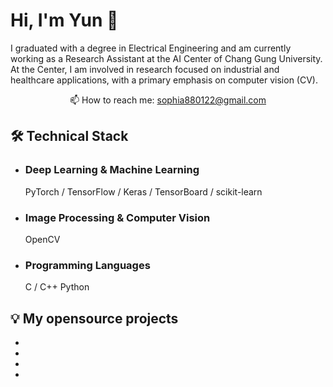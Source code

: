 # Hi, I'm Yun 👋
I graduated with a degree in Electrical Engineering and am currently working as a Research Assistant at the AI Center of Chang Gung University. At the Center, I am involved in research focused on industrial and healthcare applications, with a primary emphasis on computer vision (CV).

<p align='center'>
   📫 How to reach me: <a href='mailto:sophia880122@gmail.com'>sophia880122@gmail.com</a>
</p>



## 🛠 Technical Stack
*   ### Deep Learning & Machine Learning
    
    PyTorch / TensorFlow / Keras / TensorBoard / scikit-learn

*   ### Image Processing & Computer Vision
    OpenCV

* ### Programming Languages
    C / C++
    Python

## 💡 My opensource projects

*   
*   
*   
*   




